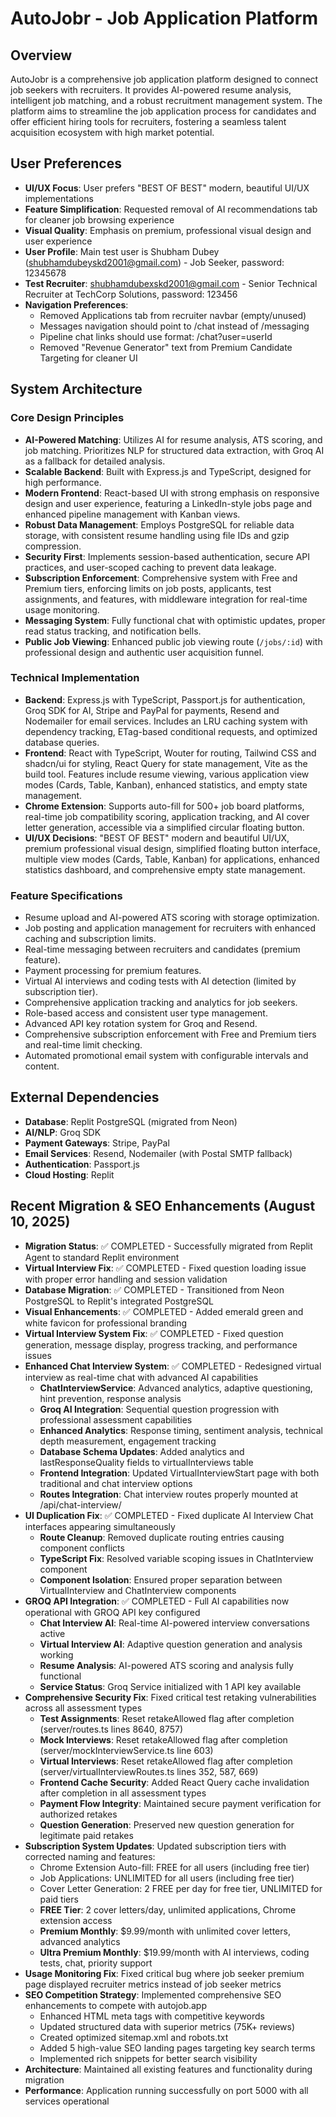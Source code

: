 # AutoJobr - Job Application Platform

## Overview
AutoJobr is a comprehensive job application platform designed to connect job seekers with recruiters. It provides AI-powered resume analysis, intelligent job matching, and a robust recruitment management system. The platform aims to streamline the job application process for candidates and offer efficient hiring tools for recruiters, fostering a seamless talent acquisition ecosystem with high market potential.

## User Preferences
- **UI/UX Focus**: User prefers "BEST OF BEST" modern, beautiful UI/UX implementations
- **Feature Simplification**: Requested removal of AI recommendations tab for cleaner job browsing experience
- **Visual Quality**: Emphasis on premium, professional visual design and user experience
- **User Profile**: Main test user is Shubham Dubey (shubhamdubeyskd2001@gmail.com) - Job Seeker, password: 12345678
- **Test Recruiter**: shubhamdubexskd2001@gmail.com - Senior Technical Recruiter at TechCorp Solutions, password: 123456
- **Navigation Preferences**: 
  - Removed Applications tab from recruiter navbar (empty/unused)
  - Messages navigation should point to /chat instead of /messaging
  - Pipeline chat links should use format: /chat?user=userId
  - Removed "Revenue Generator" text from Premium Candidate Targeting for cleaner UI

## System Architecture

### Core Design Principles
- **AI-Powered Matching**: Utilizes AI for resume analysis, ATS scoring, and job matching. Prioritizes NLP for structured data extraction, with Groq AI as a fallback for detailed analysis.
- **Scalable Backend**: Built with Express.js and TypeScript, designed for high performance.
- **Modern Frontend**: React-based UI with strong emphasis on responsive design and user experience, featuring a LinkedIn-style jobs page and enhanced pipeline management with Kanban views.
- **Robust Data Management**: Employs PostgreSQL for reliable data storage, with consistent resume handling using file IDs and gzip compression.
- **Security First**: Implements session-based authentication, secure API practices, and user-scoped caching to prevent data leakage.
- **Subscription Enforcement**: Comprehensive system with Free and Premium tiers, enforcing limits on job posts, applicants, test assignments, and features, with middleware integration for real-time usage monitoring.
- **Messaging System**: Fully functional chat with optimistic updates, proper read status tracking, and notification bells.
- **Public Job Viewing**: Enhanced public job viewing route (`/jobs/:id`) with professional design and authentic user acquisition funnel.

### Technical Implementation
- **Backend**: Express.js with TypeScript, Passport.js for authentication, Groq SDK for AI, Stripe and PayPal for payments, Resend and Nodemailer for email services. Includes an LRU caching system with dependency tracking, ETag-based conditional requests, and optimized database queries.
- **Frontend**: React with TypeScript, Wouter for routing, Tailwind CSS and shadcn/ui for styling, React Query for state management, Vite as the build tool. Features include resume viewing, various application view modes (Cards, Table, Kanban), enhanced statistics, and empty state management.
- **Chrome Extension**: Supports auto-fill for 500+ job board platforms, real-time job compatibility scoring, application tracking, and AI cover letter generation, accessible via a simplified circular floating button.
- **UI/UX Decisions**: "BEST OF BEST" modern and beautiful UI/UX, premium professional visual design, simplified floating button interface, multiple view modes (Cards, Table, Kanban) for applications, enhanced statistics dashboard, and comprehensive empty state management.

### Feature Specifications
- Resume upload and AI-powered ATS scoring with storage optimization.
- Job posting and application management for recruiters with enhanced caching and subscription limits.
- Real-time messaging between recruiters and candidates (premium feature).
- Payment processing for premium features.
- Virtual AI interviews and coding tests with AI detection (limited by subscription tier).
- Comprehensive application tracking and analytics for job seekers.
- Role-based access and consistent user type management.
- Advanced API key rotation system for Groq and Resend.
- Comprehensive subscription enforcement with Free and Premium tiers and real-time limit checking.
- Automated promotional email system with configurable intervals and content.

## External Dependencies
- **Database**: Replit PostgreSQL (migrated from Neon)
- **AI/NLP**: Groq SDK
- **Payment Gateways**: Stripe, PayPal
- **Email Services**: Resend, Nodemailer (with Postal SMTP fallback)
- **Authentication**: Passport.js
- **Cloud Hosting**: Replit

## Recent Migration & SEO Enhancements (August 10, 2025)
- **Migration Status**: ✅ COMPLETED - Successfully migrated from Replit Agent to standard Replit environment
- **Virtual Interview Fix**: ✅ COMPLETED - Fixed question loading issue with proper error handling and session validation
- **Database Migration**: ✅ COMPLETED - Transitioned from Neon PostgreSQL to Replit's integrated PostgreSQL
- **Visual Enhancements**: ✅ COMPLETED - Added emerald green and white favicon for professional branding
- **Virtual Interview System Fix**: ✅ COMPLETED - Fixed question generation, message display, progress tracking, and performance issues
- **Enhanced Chat Interview System**: ✅ COMPLETED - Redesigned virtual interview as real-time chat with advanced AI capabilities
  - **ChatInterviewService**: Advanced analytics, adaptive questioning, hint prevention, response analysis
  - **Groq AI Integration**: Sequential question progression with professional assessment capabilities  
  - **Enhanced Analytics**: Response timing, sentiment analysis, technical depth measurement, engagement tracking
  - **Database Schema Updates**: Added analytics and lastResponseQuality fields to virtualInterviews table
  - **Frontend Integration**: Updated VirtualInterviewStart page with both traditional and chat interview options
  - **Routes Integration**: Chat interview routes properly mounted at /api/chat-interview/
- **UI Duplication Fix**: ✅ COMPLETED - Fixed duplicate AI Interview Chat interfaces appearing simultaneously
  - **Route Cleanup**: Removed duplicate routing entries causing component conflicts
  - **TypeScript Fix**: Resolved variable scoping issues in ChatInterview component
  - **Component Isolation**: Ensured proper separation between VirtualInterview and ChatInterview components
- **GROQ API Integration**: ✅ COMPLETED - Full AI capabilities now operational with GROQ API key configured
  - **Chat Interview AI**: Real-time AI-powered interview conversations active
  - **Virtual Interview AI**: Adaptive question generation and analysis working
  - **Resume Analysis**: AI-powered ATS scoring and analysis fully functional
  - **Service Status**: Groq Service initialized with 1 API key available
- **Comprehensive Security Fix**: Fixed critical test retaking vulnerabilities across all assessment types
  - **Test Assignments**: Reset retakeAllowed flag after completion (server/routes.ts lines 8640, 8757)
  - **Mock Interviews**: Reset retakeAllowed flag after completion (server/mockInterviewService.ts line 603)
  - **Virtual Interviews**: Reset retakeAllowed flag after completion (server/virtualInterviewRoutes.ts lines 352, 587, 669)
  - **Frontend Cache Security**: Added React Query cache invalidation after completion in all assessment types
  - **Payment Flow Integrity**: Maintained secure payment verification for authorized retakes
  - **Question Generation**: Preserved new question generation for legitimate paid retakes
- **Subscription System Updates**: Updated subscription tiers with corrected naming and features:
  - Chrome Extension Auto-fill: FREE for all users (including free tier)
  - Job Applications: UNLIMITED for all users (including free tier)
  - Cover Letter Generation: 2 FREE per day for free tier, UNLIMITED for paid tiers
  - **FREE Tier**: 2 cover letters/day, unlimited applications, Chrome extension access
  - **Premium Monthly**: $9.99/month with unlimited cover letters, advanced analytics
  - **Ultra Premium Monthly**: $19.99/month with AI interviews, coding tests, chat, priority support
- **Usage Monitoring Fix**: Fixed critical bug where job seeker premium page displayed recruiter metrics instead of job seeker metrics
- **SEO Competition Strategy**: Implemented comprehensive SEO enhancements to compete with autojob.app
  - Enhanced HTML meta tags with competitive keywords
  - Updated structured data with superior metrics (75K+ reviews)
  - Created optimized sitemap.xml and robots.txt
  - Added 5 high-value SEO landing pages targeting key search terms
  - Implemented rich snippets for better search visibility
- **Architecture**: Maintained all existing features and functionality during migration
- **Performance**: Application running successfully on port 5000 with all services operational
